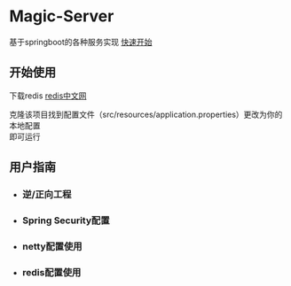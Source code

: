 # Magic-Server
基于springboot的各种服务实现
<a href="#startUse">快速开始</a>
<h2 id='startUse'>开始使用</h2>
<p>下载redis <a href='http://www.redis.net.cn/'>redis中文网</a></p>
<p>克隆该项目找到配置文件（src/resources/application.properties）更改为你的本地配置<br/>
即可运行
</p>
<h2>用户指南</h2>
<ul>
  <li>
    <h3>逆/正向工程</h3>
  </li>
  <li>
  <h3>Spring Security配置</h3>
  </li>
  <li>
    <h3>netty配置使用</h3>
  </li>
  <li>
    <h3>redis配置使用</h3>
  </li>
</ul>
